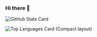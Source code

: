 ### Hi there 👋

![GitHub Stats Card](https://github-readme-stats.vercel.app/api?username=zaki-joho)

![Top Languages Card (Compact layout)](https://github-readme-stats.vercel.app/api/top-langs/?username=zaki-joho&layout=compact)
<!--
**zaki-joho/zaki-joho** is a ✨ _special_ ✨ repository because its `README.md` (this file) appears on your GitHub profile.

Here are some ideas to get you started:

- 🔭 I’m currently working on ...
- 🌱 I’m currently learning ...
- 👯 I’m looking to collaborate on ...
- 🤔 I’m looking for help with ...
- 💬 Ask me about ...
- 📫 How to reach me: ...
- 😄 Pronouns: ...
- ⚡ Fun fact: ...
-->
